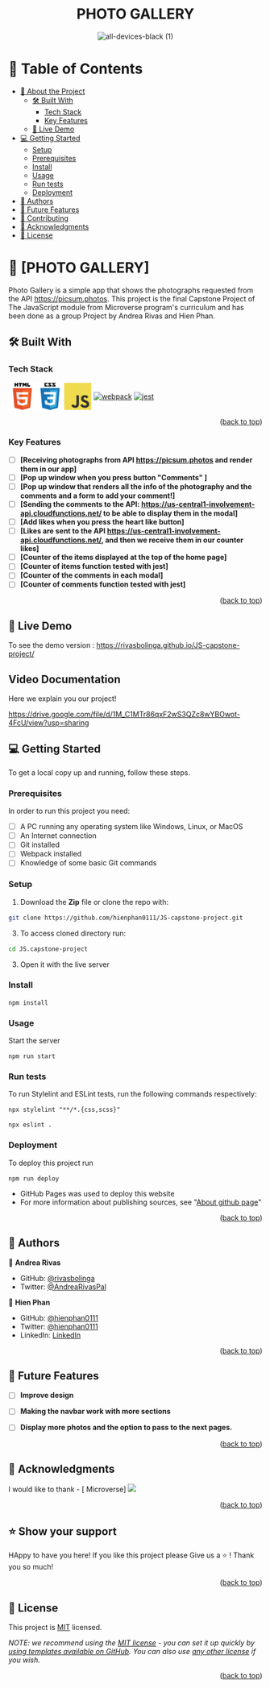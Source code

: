 <a name="readme-top"></a>

<div align="center">

# PHOTO GALLERY <a name="about-project"></a>

![all-devices-black (1)](https://user-images.githubusercontent.com/103900838/218183377-5203cb47-87c2-4e32-afa0-a74db2f17451.png)



</div>

<!-- TABLE OF CONTENTS -->

# 📗 Table of Contents

- [📖 About the Project](#about-project)
  - [🛠 Built With](#built-with)
    - [Tech Stack](#tech-stack)
    - [Key Features](#key-features)
  - [🚀 Live Demo](#live-demo)
- [💻 Getting Started](#getting-started)
  - [Setup](#setup)
  - [Prerequisites](#prerequisites)
  - [Install](#install)
  - [Usage](#usage)
  - [Run tests](#run-tests)
  - [Deployment](#triangular_flag_on_post-deployment)
- [👥 Authors](#authors)
- [🔭 Future Features](#🔭-future-features)
- [🤝 Contributing](#🤝-contributing)
- [🙏 Acknowledgments](#🙏-acknowledgments)
- [📝 License](#📝-license)


<!-- PROJECT DESCRIPTION -->

# 📖 [PHOTO GALLERY] <a name="about-project"></a>

Photo Gallery is a simple app that shows the photographs requested from the API https://picsum.photos. This project is the final Capstone Project of The JavaScript module from Microverse program's curriculum and has been done as a group Project by Andrea Rivas and Hien Phan.

## 🛠 Built With <a name="built-with"></a>

### Tech Stack <a name="tech-stack"></a>

<a href="https://www.w3.org/html/" target="_blank"><img align="center" src="https://raw.githubusercontent.com/devicons/devicon/master/icons/html5/html5-original-wordmark.svg" alt="html5" width="55" height="55"/></a><a href="https://www.w3schools.com/css/" target="_blank"><img align="center" src="https://raw.githubusercontent.com/devicons/devicon/master/icons/css3/css3-original-wordmark.svg" alt="css3" width="55" height="55"/></a><a href="https://developer.mozilla.org/en-US/docs/Web/JavaScript" target="_blank" rel="noreferrer"><img align="center" src="https://raw.githubusercontent.com/devicons/devicon/master/icons/javascript/javascript-original.svg" alt="javascript" width="55" height="55"/></a>
<a href="https://webpack.js.org/" target="_blank"><img align="center" src="https://github.com/webpack/media/blob/master/logo/icon.svg" alt="webpack" width="55" height="55"/></a>
<a href="https://jestjs.io/" target="_blank"><img align="center" src="https://user-images.githubusercontent.com/103900838/219062261-8a9b9a82-2967-4e21-abff-42005e4e6048.svg" alt="jest" width="55" height="55"/></a>


<p align="right">(<a href="#readme-top">back to top</a>)</p>

<!-- Features -->

### Key Features <a name="key-features"></a>

- [ ] **[Receiving photographs from API https://picsum.photos and render them in our app]**
- [ ] **[Pop up window when you press button "Comments" ]**
- [ ] **[Pop up window that renders all the info of the photography and the comments and a form to add your comment!]**
- [ ] **[Sending the comments to the API: https://us-central1-involvement-api.cloudfunctions.net/ to be able to display them in the modal]**
- [ ] **[Add likes when you press the heart like button]**
- [ ] **[Likes are sent to the API https://us-central1-involvement-api.cloudfunctions.net/, and then we receive them in our counter likes]**
- [ ]  **[Counter of the items displayed at the top of the home page]**
- [ ]   **[Counter of items function tested with jest]**
- [ ]    **[Counter of the comments in each modal]**
- [ ]    **[Counter of comments function tested with jest]**

<p align="right">(<a href="#readme-top">back to top</a>)</p>

## 🚀 Live Demo <a name="live-demo"></a>

To see the demo version : https://rivasbolinga.github.io/JS-capstone-project/

##  Video Documentation <a name="live-demo"></a>

Here we explain you our project!

https://drive.google.com/file/d/1M_C1MTr86qxF2wS3QZc8wYBOwot-4FcU/view?usp=sharing

<!-- GETTING STARTED -->

## 💻 Getting Started <a name="getting-started"></a>

To get a local copy up and running, follow these steps.


### Prerequisites

In order to run this project you need:

- [ ] A PC running any operating system like Windows, Linux, or MacOS
- [ ] An Internet connection
- [ ] Git installed
- [ ] Webpack installed
- [ ] Knowledge of some basic Git commands

### Setup

1. Download the **Zip** file or clone the repo with:
```bash
git clone https://github.com/hienphan0111/JS-capstone-project.git
```
3. To access cloned directory run:
```bash
cd JS.capstone-project
```
3. Open it with the live server

### Install
```
npm install
```

### Usage

Start the server

```
npm run start
```

### Run tests <a name="run-tests"></a>

To run Stylelint and ESLint tests, run the following commands respectively:

```
npx stylelint "**/*.{css,scss}"
```

```
npx eslint .
```

### Deployment <a name="deployment"></a>

To deploy this project run

```
npm run deploy
```

- GitHub Pages was used to deploy this website
- For more information about publishing sources, see "[About github page](https://docs.github.com/en/pages/getting-started-with-github-pages/about-github-pages#publishing-sources-for-github-pages-sites)"

<p align="right">(<a href="#readme-top">back to top</a>)</p>

<!-- AUTHORS -->

## 👥 Authors <a name="authors"></a>


👤 **Andrea Rivas**

- GitHub: [@rivasbolinga](https://github.com/rivasbolinga)
- Twitter: [@AndreaRivasPal](https://twitter.com/AndreaRivasPal)

👤 **Hien Phan**

- GitHub: [@hienphan0111](https://github.com/hienphan0111)
- Twitter: [@hienphan0111](https://twitter.com/twitterhandle)
- LinkedIn: [LinkedIn](https://www.linkedin.com/in/hien-phan-61097b256/)

<p align="right">(<a href="#readme-top">back to top</a>)</p>

<!-- FUTURE FEATURES -->

## 🔭 Future Features <a name="future-features"></a>

- [ ] **Improve design**
- [ ] **Making the navbar work with more sections**
- [ ] **Display more photos and the option to pass to the next pages.**


<p align="right">(<a href="#readme-top">back to top</a>)</p>




<!-- ACKNOWLEDGEMENTS -->

## 🙏 Acknowledgments <a name="acknowledgements"></a>


I would like to thank - [ Microverse]
 **![](https://img.shields.io/badge/Microverse-blueviolet)**

<p align="right">(<a href="#readme-top">back to top</a>)</p>

<!-- SUPPORT -->
## ⭐️ Show your support <a name="support"></a>

<!-- > Write a message to encourage readers to support your project -->
HAppy to have you here! If you like this project please Give us a ⭐️ !
Thank you so much!

<p align="right">(<a href="#readme-top">back to top</a>)</p>

<!-- LICENSE -->

## 📝 License <a name="license"></a>

This project is [MIT](https://github.com/hienphan0111/JS-capstone-project/blob/dev/MIT.md) licensed.

_NOTE: we recommend using the [MIT license](https://choosealicense.com/licenses/mit/) - you can set it up quickly by [using templates available on GitHub](https://docs.github.com/en/communities/setting-up-your-project-for-healthy-contributions/adding-a-license-to-a-repository). You can also use [any other license](https://choosealicense.com/licenses/) if you wish._

<p align="right">(<a href="#readme-top">back to top</a>)</p>
